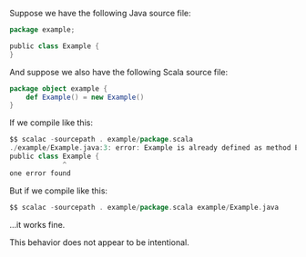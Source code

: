 Suppose we have the following Java source file:

```scala
package example;

public class Example {
}
```

And suppose we also have the following Scala source file:

```scala
package object example {
	def Example() = new Example()
}
```

If we compile like this:

```scala
$$ scalac -sourcepath . example/package.scala
./example/Example.java:3: error: Example is already defined as method Example
public class Example {
             ^
one error found
```

But if we compile like this:

```scala
$$ scalac -sourcepath . example/package.scala example/Example.java
```

…it works fine.

This behavior does not appear to be intentional.
